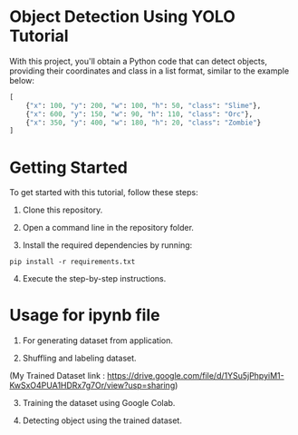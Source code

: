 # Object Detection Using YOLO Tutorial

With this project, you'll obtain a Python code that can detect objects, providing their coordinates and class in a list format, similar to the example below:

```python
[    
    {"x": 100, "y": 200, "w": 100, "h": 50, "class": "Slime"},    
    {"x": 600, "y": 150, "w": 90, "h": 110, "class": "Orc"},    
    {"x": 350, "y": 400, "w": 180, "h": 20, "class": "Zombie"}
]
```


# Getting Started

To get started with this tutorial, follow these steps:

1. Clone this repository.

2. Open a command line in the repository folder.

3. Install the required dependencies by running:

```pip install -r requirements.txt```

4. Execute the step-by-step instructions.


# Usage for ipynb file

1. For generating dataset from application.

2. Shuffling and labeling dataset.

(My Trained Dataset link : https://drive.google.com/file/d/1YSu5jPhpyiM1-KwSxO4PUA1HDRx7g7Or/view?usp=sharing)

3. Training the dataset using Google Colab.

4. Detecting object using the trained dataset.
